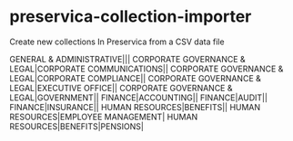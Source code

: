# preservica-collection-importer
Create new collections In Preservica from a CSV data file


GENERAL & ADMINISTRATIVE|||
CORPORATE GOVERNANCE & LEGAL|CORPORATE COMMUNICATIONS||
CORPORATE GOVERNANCE & LEGAL|CORPORATE COMPLIANCE||
CORPORATE GOVERNANCE & LEGAL|EXECUTIVE OFFICE||
CORPORATE GOVERNANCE & LEGAL|GOVERNMENT||
FINANCE|ACCOUNTING||
FINANCE|AUDIT||
FINANCE|INSURANCE||
HUMAN RESOURCES|BENEFITS||
HUMAN RESOURCES|EMPLOYEE MANAGEMENT|
HUMAN RESOURCES|BENEFITS|PENSIONS|

